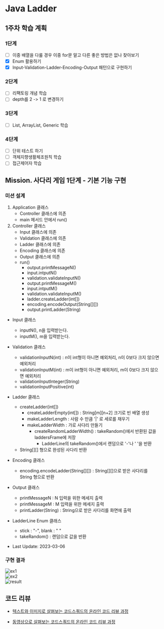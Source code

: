 # Java Ladder
## 1주차 학습 계획
### 1단계
- [ ] 이중 배열을 다룰 경우 이중 for문 말고 다른 좋은 방법은 없나 찾아보기
- [x] Enum 활용하기
- [x] Input-Validation-Ladder-Encoding-Output 패턴으로 구현하기

### 2단계
- [ ] 리팩토링 개념 학습
- [ ] depth를 2 -> 1 로 변경하기 

### 3단계
- [ ] List, ArrayList, Generic 학습

### 4단계
- [ ] 단위 테스트 하기
- [ ] 객체지향생활체조원칙 학습
- [ ] 접근제어자 학습

## Mission. 사다리 게임 1단계 - 기본 기능 구현
### 미션 설계
1. Application 클래스
   - Controller 클래스에 의존
   - main 메서드 안에서 run()
2. Controller 클래스
   - Input 클래스에 의존
   - Validation 클래스에 의존
   - Ladder 클래스에 의존
   - Encoding 클래스에 의존
   - Output 클래스에 의존
   - run()
     - output.printMessageN()
     - input.intputN()
     - validation.validateInputN()
     - output.printMessageM()
     - input.intputM()
     - validation.validateInputM()
     - ladder.createLadder(int[])
     - encoding.encodeOutput(String[][])
     - output.printLadder(String)
- Input 클래스
  - inputN(), n을 입력받는다.
  - inputM(), m을 입력받는다.
- Validation 클래스
  - validationInputN(int) : n이 int형이 아니면 예외처리, n이 0보다 크지 않으면 예외처리
  - validationInputM(int) : m이 int형이 아니면 예외처리, m이 0보다 크지 않으면 예외처리
  - validationInputInteger(String)
  - validationInputPositive(int)
- Ladder 클래스
  - createLadder(int[])
    - createLadderEmpty(int[]) : String[m][n+2] 크기로 빈 배열 생성
    - makeLadderLength : 사람 수 만큼 '|' 로 세로를 채우기
    - makeLadderWidth : 가로 사다리 만들기
      - createRandomLadderWidth() : takeRandom()에서 반환된 값을 laddersFrame에 저장
        - LadderLine의 takeRandom()에서 랜덤으로 '-'나 ' '을 반환
  - String[][] 형으로 완성된 사다리 반환
- Encoding 클래스
  - encoding.encodeLadder(String[][]) : String[][]으로 받은 사다리를 String 형으로 반환
- Output 클래스
  - printMessageN : N 입력을 위한 메세지 출력
  - printMessageM : M 입력을 위한 메세지 출력
  - printLadder(String) : String으로 받은 사다리를 화면에 출력
- LadderLine Enum 클래스
  - stick : "-", blank : " "
  - takeRandom() : 랜덤으로 값을 반환

- Last Update: 2023-03-06

### 구현 결과
![ex1](https://user-images.githubusercontent.com/57451700/223053238-f18c4736-4bfa-447d-8523-7b41c78737da.png)    
![ex2](https://user-images.githubusercontent.com/57451700/223053325-ac5e56fc-ad65-4853-b21c-24ccdd033d0c.png)    
![result](https://user-images.githubusercontent.com/57451700/223053367-cc43a79e-c92a-4bfb-9d24-85f13e9e9c70.png)    


## 코드 리뷰

* [텍스트와 이미지로 살펴보는 코드스쿼드의 온라인 코드 리뷰 과정](https://github.com/code-squad/codesquad-docs/blob/master/codereview/README.md)

* [동영상으로 살펴보는 코드스쿼드의 온라인 코드 리뷰 과정](https://youtube.com/watch?v=lFinZfu3QO0&si=EnSIkaIECMiOmarE)

